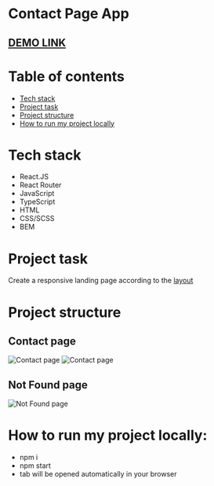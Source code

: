 # Contact Page App

## [DEMO LINK](https://dmytro-lebedchenko.github.io/react_contact-page/#/)

# Table of contents
- [Tech stack](#tech-stack)
- [Project task](#project-task)
- [Project structure](#project-structure)
- [How to run my project locally](#how-to-run-my-project-locally)

# Tech stack
  - React.JS
  - React Router
  - JavaScript
  - TypeScript
  - HTML
  - CSS/SCSS
  - BEM

# Project task
Create a responsive landing page according to the [layout](https://www.figma.com/file/AduHzjDNfSilkwXJWf5iq0/React-Technical-Assessment?node-id=1-681&t=O8RPa6wB5WAfe53C-0)

# Project structure
## Contact page
![Contact page](./readme/preview/contact-page.gif)
![Contact page](./readme/preview/contact-page-responsive.gif)

## Not Found page
![Not Found page](./readme/preview/not-found-page.gif)

# How to run my project locally:
  - npm i
  - npm start
  - tab will be opened automatically in your browser

